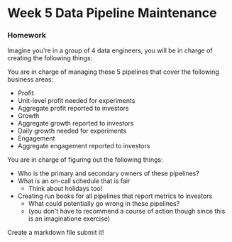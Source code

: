 # Week 5 Data Pipeline Maintenance

### Homework

Imagine you're in a group of 4 data engineers, you will be in charge of creating the following things:

You are in charge of managing these 5 pipelines that cover the following business areas:
 
- Profit
 - Unit-level profit needed for experiments
 - Aggregate profit reported to investors
- Growth
 - Aggregate growth reported to investors
 - Daily growth needed for experiments
- Engagement 
 - Aggregate engagement reported to investors

You are in charge of figuring out the following things:

- Who is the primary and secondary owners of these pipelines?
- What is an on-call schedule that is fair
  - Think about holidays too!
- Creating run books for all pipelines that report metrics to investors
  - What could potentially go wrong in these pipelines?
  - (you don't have to recommend a course of action though since this is an imaginatione exercise)
  
Create a markdown file submit it!

 